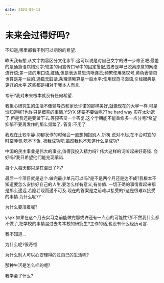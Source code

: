 ```yaml
---
date: 2023-09-11
---
```


# 未来会过得好吗?

不知道,哪里都看不到可以期盼的希望.

昨天我有想,从文字内容区分文化水平.这可以说是对自己文字的进一步修正吧.最差的是通篇语病错别字;较差的用宣传口号中的固定搭配,或者是早已脱离原意的网络流行语;差一些的用口语,脏话,但是表达意思清晰连贯;频繁使用感叹号,黄色表情包也算是差一些的.通篇无脏话,条理清晰算是一般水平;使用规范书面语,引经据典是更好的水平.这些都是相对于我本人而言.

考研?我对未来根本就没有任何希望.

我担心研究生的生活不像辅导员和家长许诺的那样美好,就像现在的大学一样.可是谁知道呢?也许只是概率的事情.YSYX 还要不要做呢?The hard way 实在太劝退了.但是我还是要做下去.等预答辩一个答复.这个学期能不能重修多一点分呢?希望抑郁不要再发作的那么频繁了.
答复:不用了

我现在比较平静.抑郁发作的时候会一直想拥抱别人,祈祷,说对不起,在不合时宜的时空睡觉,吃不下饭.
祝我成功吧.虽然我也不知道什么是成功?

中国的民主事业是伟大的事业,值得我投入精力吗?
伟大这样的词听起来好奇怪.
会好吗?我只希望他们能兑现承诺.

每个人每天都只是在混日子吗?

最后一个项目就是这个.做完最小单元可以吗?是不是两个月还是达不成?我根本不知道要怎么安排好自己的人生.要怎么样有意义,有价值.
一切正确的事情看起来都是那么遥远,若隐若现而遥不可及.现在的答案是之前难以接受的?这是很难以接受的事情.为什么呢??

为什么要活着呢?

ysyx 如果在这个月去实习之前能做完那或许还有一点点的可能性?那不然我什么都不做了,把学校的事情混过去考本校的研究生?工作的话,也没有什么经历可言.

我不知道...

为什么呢?很奇怪

为什么别人可以心安理得的过自己的生活呢?

那种生活是怎么样的呢?

我学会了什么?

